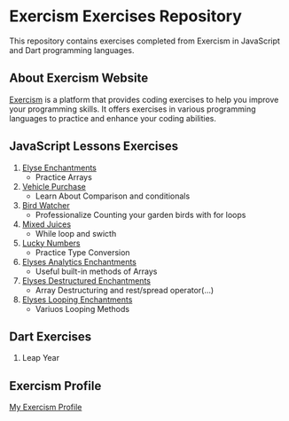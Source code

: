# Exercism Exercises Repository

This repository contains exercises completed from Exercism in JavaScript and Dart programming languages.

## About Exercism Website
[Exercism](https://exercism.org/) is a platform that provides coding exercises to help you improve your programming skills. It offers exercises in various programming languages to practice and enhance your coding abilities.

## JavaScript Lessons Exercises
1. [Elyse Enchantments](https://github.com/MahmoodHashem/Exercism/tree/main/JavaScript/elyses-analytic-enchantments)
   - Practice Arrays 
2. [Vehicle Purchase](https://github.com/MahmoodHashem/Exercism/tree/main/JavaScript/vehicle-purchase)
   - Learn About Comparison and conditionals 
3. [Bird Watcher](https://github.com/MahmoodHashem/Exercism/tree/main/JavaScript/bird-watcher)
   - Professionalize Counting your garden birds with for loops
4. [Mixed Juices](https://github.com/MahmoodHashem/Exercism/tree/main/JavaScript/mixed-juices)
   - While loop and swicth
5. [Lucky Numbers](https://github.com/MahmoodHashem/Exercism/tree/main/JavaScript/lucky-numbers)
   - Practice Type Conversion
6. [Elyses Analytics Enchantments](https://github.com/MahmoodHashem/Exercism/tree/main/JavaScript/elyses-analytic-enchantments)
   - Useful built-in methods of Arrays
7. [Elyses Destructured Enchantments](https://github.com/MahmoodHashem/Exercism/tree/main/JavaScript/elyses-destructured-enchanments)
   - Array Destructuring and rest/spread operator(...)
8. [Elyses Looping Enchantments](https://github.com/MahmoodHashem/Exercism/tree/main/JavaScript/elyses-looping-enchantments)
   - Variuos Looping Methods   

## Dart Exercises
1. Leap Year


## Exercism Profile
[My Exercism Profile](https://exercism.org/profiles/MahmoodHashem)
